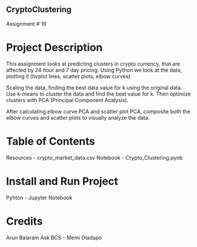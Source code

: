 ## CryptoClustering

Assignment # 19


# Project Description

This assignment looks at predicting clusters in crypto currency, that are affected by 24 hour and 7 day pricing. Using Python
we look at the data, plotting it (hvplot lines, scatter plots, elbow curves)

Scaling the data, finding the best data value for k using the original data. Use k-means to cluster the data and find the best value for k.
Then optimize clusters with PCA (Principal Component Analysis).

After calculating elbow curve PCA and scatter plot PCA, composite both the elbow curves and scatter plots to visually analyze the data. 

# Table of Contents 
Resources - crypto_market_data.csv
Notebook - Crypto_Clustering.pynb

# Install and Run Project
Pyhton - Jupyter Notebook 


# Credits
Arun Balaram 
Ask BCS - Memi Oladapo 

